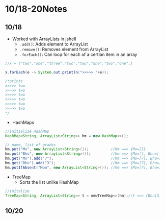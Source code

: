 # 10/18-20Notes

## 10/18
* Worked with ArrayLists in jshell
  - `.add()`: Adds element to ArrayList
  - `.remove()`: Removes element from ArrayList
  - `.forEach()`: Can loop for each of a certian item in an array
  
```java
//x = {"two","one","three","two","two","one","two","one",}

x.forEach(e -> System.out.println(">>>>> "+e));

/*prints
>>>>> two
>>>>> two
>>>>> two
>>>>> two
>>>>> two
>>>>> two
*/
```

* HashMaps
 ```java
 //initialize HashMap
 HashMap<String, ArrayList<String>> hm = new HashMap<>();
 
 // name, list of grades
 hm.put("Mo", new ArrayList<String>());          //hm ==> {Mo=[]}
 hm.put("Bhu", new ArrayList<String>());         //hm ==> {Mo=[], Bhu=[]}
 hm.get("Mo").add("7");                          //hm ==> {Mo=[7], Bhu=[]}
 hm.get("Bhu").add("3");                         //hm ==> {Mo=[7], Bhu=[3]}
 hm.putIfAbsent("Moo", new ArrayList<String>()); //hm ==> {Mo=[7], Bhu=[3], Moo=[]} 
 ``` 
 
 * TreeMap
   - Sorts the list unlike HashMap
 ```java
 //initalize
 TreeMap<String, ArrayList<String>> t = newTreeMap<>(hm);//t ==> {Bhu[3], Mo=[7], Moo=[]}
 
 ```
 
 ## 10/20
